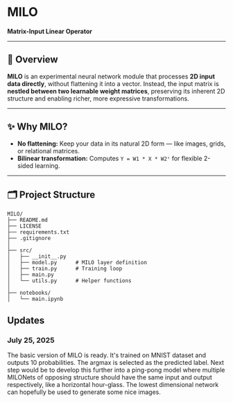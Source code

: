 # MILO

**Matrix-Input Linear Operator**

---

## 📌 Overview

**MILO** is an experimental neural network module that processes **2D input data directly**, without flattening it into a vector. Instead, the input matrix is **nestled between two learnable weight matrices**, preserving its inherent 2D structure and enabling richer, more expressive transformations.

---

## ✨ Why MILO?

- **No flattening:** Keep your data in its natural 2D form — like images, grids, or relational matrices.
- **Bilinear transformation:** Computes `Y = W1 * X * W2ᵗ` for flexible 2-sided learning.
---

## 🗂️ Project Structure

```plaintext
MILO/
├── README.md
├── LICENSE
├── requirements.txt
├── .gitignore
│
├── src/
│   ├── __init__.py
│   ├── model.py      # MILO layer definition
│   ├── train.py      # Training loop
│   ├── main.py       
│   └── utils.py      # Helper functions
│
├── notebooks/
│   └── main.ipynb
```


## Updates

### July 25, 2025

The basic version of MILO is ready. It's trained on MNIST dataset and outputs 10 probabilities. The argmax is selected as the predicted label. Next step would be to develop this further into a ping-pong model where multiple MILONets of opposing structure should have the same input and output respectively, like a horizontal hour-glass. The lowest dimensional network can hopefully be used to generate some nice images.
